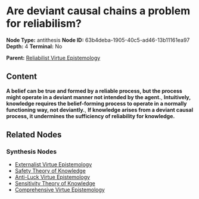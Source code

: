 # Are deviant causal chains a problem for reliabilism?

**Node Type:** antithesis
**Node ID:** 63b4deba-1905-40c5-ad46-13b11161ea97
**Depth:** 4
**Terminal:** No

**Parent:** [Reliabilist Virtue Epistemology](reliabilist-virtue-epistemology-synthesis-f1499baa-b161-41f1-85cd-0b30c0c5fc60.md)

## Content

**A belief can be true and formed by a reliable process, but the process might operate in a deviant manner not intended by the agent.**, **Intuitively, knowledge requires the belief-forming process to operate in a normally functioning way, not deviantly.**, **If knowledge arises from a deviant causal process, it undermines the sufficiency of reliability for knowledge.**

## Related Nodes

### Synthesis Nodes

- [Externalist Virtue Epistemology](externalist-virtue-epistemology-synthesis-58f8cb79-7e0b-4cd9-b248-88b9c46c6b98.md)
- [Safety Theory of Knowledge](safety-theory-of-knowledge-synthesis-40d91c44-2782-4c75-8968-525779a5a039.md)
- [Anti-Luck Virtue Epistemology](anti-luck-virtue-epistemology-synthesis-257325c9-6427-4cb6-aad8-3fe1e3ec953e.md)
- [Sensitivity Theory of Knowledge](sensitivity-theory-of-knowledge-synthesis-d50bd6db-f230-4165-bdee-dbaa77d89329.md)
- [Comprehensive Virtue Epistemology](comprehensive-virtue-epistemology-synthesis-da1255d1-a856-41e6-8e0f-ac0e495e6a6b.md)
